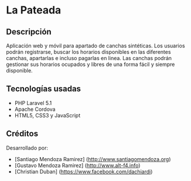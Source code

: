 # La Pateada

## Descripción

Aplicación web y móvil para apartado de canchas sintéticas. Los usuarios podrán registrarse, buscar los horarios disponibles en las diferentes canchas, apartarlas e incluso pagarlas en linea. Las canchas podrán gestionar sus horarios ocupados y libres de una forma fácil y siempre disponible.

## Tecnologías usadas

- PHP Laravel 5.1
- Apache Cordova
- HTML5, CSS3 y JavaScript

## Créditos

Desarrollado por:
- [Santiago Mendoza Ramirez] (http://www.santiagomendoza.org)
- [Gustavo Mendoza Ramirez] (http://www.alt-f4.info)
- [Christian Duban] (https://www.facebook.com/dachiardi)
